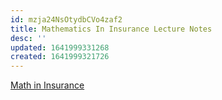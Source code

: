 ```yaml
---
id: mzja24NsOtydbCVo4zaf2
title: Mathematics In Insurance Lecture Notes
desc: ''
updated: 1641999331268
created: 1641999321726
---
```


[Math in Insurance](https://drive.google.com/open?id=0B-C_0LZtyGcNZWQ5NTZjZTMtNTQyMC00ZmRkLTk1OGYtYjFhMThjMDJiNjky&resourcekey=0-Y7YD9tY5w6u4atWzYlq4gA&authuser=stefanvpetrov%40gmail.com&usp=drive_fs)
